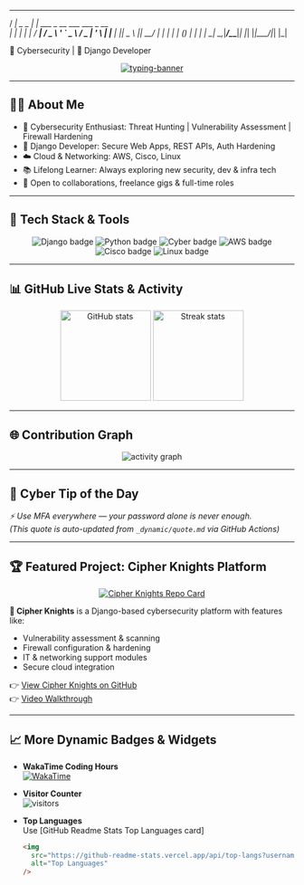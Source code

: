 <!-- README.md – Cybersecurity + Django Developer Dynamic Profile -->

<!-- ASCII Cyber Banner -->
   ____            _                             
  / ___| _   _ ___| |_ ___ _ __ ___   ___  _ __  
 | |    | | | / __| __/ _ \ '_ ` _ \ / _ \| '_ \ 
 | |___ | |_| \__ \ ||  __/ | | | | | (_) | | | |
  \____| \__,_|___/\__\___|_| |_| |_|\___/|_| |_| 

🔐 Cybersecurity | 🐍 Django Developer

<p align="center">
  <a href="https://github.com/cipher0411" target="_blank">
    <img
      src="https://readme-typing-svg.herokuapp.com?size=24&center=true&vCenter=true&width=800&lines=🔐+Cybersecurity+Analyst;🕵️‍♂️+Threat+Hunter;🐍+Django+Developer;☁️+Cloud+%26+Networking+Specialist;⚡+Always+Learning+%26+Building"
      alt="typing-banner"
    />
  </a>
</p>

---

## 👨‍💻 About Me

- 🔐 Cybersecurity Enthusiast: Threat Hunting | Vulnerability Assessment | Firewall Hardening  
- 🐍 Django Developer: Secure Web Apps, REST APIs, Auth Hardening  
- ☁️ Cloud & Networking: AWS, Cisco, Linux  
- 📚 Lifelong Learner: Always exploring new security, dev & infra tech  
- 💼 Open to collaborations, freelance gigs & full-time roles  

---

## 🚀 Tech Stack & Tools

<p align="center">
  <img src="https://img.shields.io/badge/Django-%23092E20.svg?&style=for-the-badge&logo=django&logoColor=white" alt="Django badge"/>
  <img src="https://img.shields.io/badge/Python-%233776AB.svg?&style=for-the-badge&logo=python&logoColor=white" alt="Python badge"/>
  <img src="https://img.shields.io/badge/Cybersecurity-%23000000.svg?&style=for-the-badge&logo=hackaday&logoColor=white" alt="Cyber badge"/>
  <img src="https://img.shields.io/badge/AWS-%23232F3E.svg?&style=for-the-badge&logo=amazon-aws&logoColor=white" alt="AWS badge"/>
  <img src="https://img.shields.io/badge/Cisco-%231BA0D7.svg?&style=for-the-badge&logo=cisco&logoColor=white" alt="Cisco badge"/>
  <img src="https://img.shields.io/badge/Linux-%23FCC624.svg?&style=for-the-badge&logo=linux&logoColor=black" alt="Linux badge"/>
</p>

---

## 📊 GitHub Live Stats & Activity

<p align="center">
  <img src="https://github-readme-stats.vercel.app/api?username=cipher0411&show_icons=true&theme=tokyonight&count_private=true" height="160" alt="GitHub stats" />
  <img src="https://github-readme-streak-stats.herokuapp.com/?user=cipher0411&theme=tokyonight" height="160" alt="Streak stats" />
</p>

---

## 🌐 Contribution Graph

<p align="center">
  <img src="https://github-readme-activity-graph.vercel.app/graph?username=cipher0411&theme=vue-dark" alt="activity graph" />
</p>

---

## 💬 Cyber Tip of the Day  
*⚡ Use MFA everywhere — your password alone is never enough.*  
*(This quote is auto-updated from `_dynamic/quote.md` via GitHub Actions)*

---

## 🏆 Featured Project: Cipher Knights Platform

<p align="center">
  <a href="https://github.com/cipher0411/cipher-knights" target="_blank">
    <img 
      align="center"
      src="https://github-readme-stats.vercel.app/api/pin/?username=cipher0411&repo=cipher-knights&theme=tokyonight"
      alt="Cipher Knights Repo Card"
    />
  </a>
</p>


**🔐 Cipher Knights** is a Django-based cybersecurity platform with features like:  
- Vulnerability assessment & scanning  
- Firewall configuration & hardening  
- IT & networking support modules  
- Secure cloud integration  

👉 [View Cipher Knights on GitHub](https://github.com/cipher0411/cipher-knights)  
👉 [Video Walkthrough](https://youtu.be/YOUR_VIDEO_ID)  

---

## 📈 More Dynamic Badges & Widgets

- **WakaTime Coding Hours**  
  [![WakaTime](https://wakatime.com/badge/user/YOUR_WAKATIME_USER_ID.svg)](https://wakatime.com/@YOUR_WAKATIME_USERNAME)


- **Visitor Counter**  
  ![visitors](https://profile-counter.glitch.me/cipher0411/count.svg)


- **Top Languages**  
  Use [GitHub Readme Stats Top Languages card]  
  ```md
  <img
    src="https://github-readme-stats.vercel.app/api/top-langs?username=cipher0411&layout=compact&theme=tokyonight"
    alt="Top Languages"
  />
